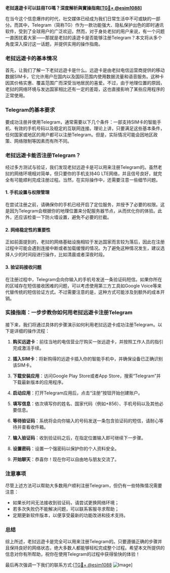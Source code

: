 **老挝遠遊卡可以註冊TG嗎？深度解析與實操指南[[TG💪+ @esim1088](https://t.me/s/esim1088)]**

在当今这个信息爆炸的时代，社交媒体已经成为我们日常生活中不可或缺的一部分。而其中，Telegram（简称TG）作为一款功能强大、隐私保护出色的即时通讯软件，受到了全球用户的广泛欢迎。然而，对于身处老挝的用户来说，有一个问题一直困扰着大家——那就是老挝的遠遊卡是否能够注册Telegram？本文将从多个角度深入探讨这一话题，并提供实用的操作指南。

### 老挝远遊卡的基本情况

首先，让我们了解一下老挝远遊卡是什么。远遊卡是由老挝电信运营商提供的移动数据SIM卡，它允许用户在国内以及国际范围内使用数据流量和语音服务。这种卡因其价格实惠、覆盖范围广而深受当地居民的喜爱。不过，由于地理位置的原因，老挝的网络环境与发达国家相比还有一定的差距，这也直接影响了某些应用程序的正常使用。

### Telegram的基本要求

要成功注册并使用Telegram，通常需要以下几个条件：一部支持SIM卡的智能手机、有效的手机号码以及稳定的互联网连接。理论上讲，只要满足这些基本条件，任何国家或地区的用户都可以注册Telegram。但是，实际情况可能会因地区政策、网络限制等因素而有所不同。

### 老挝远遊卡能否注册Telegram？

经过多方测试与验证，我们发现老挝远遊卡是可以用来注册Telegram的。虽然老挝的网络环境相对简单，但只要你的手机支持4G LTE网络，并且信号良好，就完全有可能顺利完成注册过程。当然，在实际操作中，还需要注意一些细节问题。

#### 1. 手机设置与权限管理
在尝试注册之前，请确保你的手机已经开启了定位服务，并授予了必要的权限。这是因为Telegram会根据你的地理位置来分配服务器节点，从而优化你的体验。此外，还应该检查一下防火墙设置，避免不必要的拦截。

#### 2. 网络稳定性的重要性
正如前面提到的，老挝的网络基础设施相较于发达国家而言较为落后，因此在注册过程中可能会遇到连接中断或者加载缓慢的情况。为了避免这种情况发生，建议选择人少的时间段进行操作，比如清晨或者深夜时段。

#### 3. 验证码接收问题
在注册过程中，Telegram会向你输入的手机号发送一条验证码短信。如果你所在的区域存在短信接收困难的问题，可以考虑使用第三方工具如Google Voice等来代替传统的短信验证方式。不过需要注意的是，这种方式可能涉及到额外的成本开销。

### 实操指南：一步步教你如何用老挝远遊卡注册Telegram

接下来，我们将通过具体的步骤演示如何利用老挝远遊卡成功注册Telegram。以下是详细的操作流程：

1. **购买远遊卡**：前往当地的电信营业厅购买一张远遊卡，并按照工作人员的指引完成激活手续。
   
2. **插入SIM卡**：将新购得的远遊卡插入你的智能手机中，并确保设备已正确识别该SIM卡。

3. **下载安装应用**：访问Google Play Store或者App Store，搜索“Telegram”并下载最新版本的应用程序。

4. **启动应用**：打开Telegram应用后，点击“注册”按钮开始创建账户。

5. **填写信息**：依次填写你的姓名、国家代码（例如+856）、手机号码以及其他必要信息。

6. **等待验证码**：系统将会向你输入的号码发送一条包含验证码的短信，请耐心等待并查看收件箱。

7. **输入验证码**：收到验证码之后，在指定位置输入即可继续下一步骤。

8. **设置密码**：设置一个强密码以保护你的个人资料安全。

9. **开始聊天**：恭喜你！现在你可以自由地与朋友交流了。

### 注意事项

尽管上述方法可以帮助大多数用户顺利注册Telegram，但仍有一些特殊情况需要注意：

- 如果长时间无法接收到验证码，请尝试更换网络环境；
- 若多次失败仍不能解决问题，可以联系客服寻求帮助；
- 定期更新软件版本，以便享受最新的功能改进和技术支持。

### 总结

综上所述，老挝远遊卡是完全可以用来注册Telegram的。只要遵循正确的步骤并且保持良好的网络状态，绝大多数人都能够轻松完成整个过程。希望本文所提供的信息对你有所帮助，祝你在使用Telegram的过程中获得愉快的体验！

最后再次强调一下我们的联系方式:[[TG💪+ @esim1088](https://t.me/s/esim1088) ![Image](https://i.postimg.cc/4NQfJmqS/Snipaste-2025-05-13-00-14-12.png)]